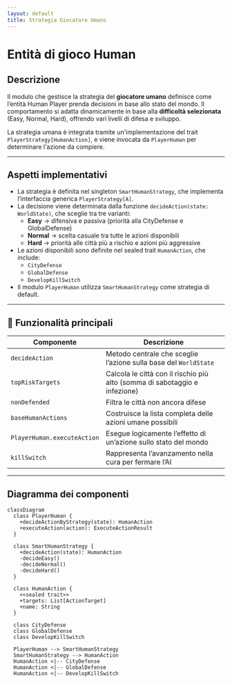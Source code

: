 ```yaml
---
layout: default
title: Strategia Giocatore Umano
---
```


# Entità di gioco Human

## Descrizione

Il modulo che gestisce la strategia del **giocatore umano** definisce come l’entità Human Player prenda 
decisioni in base allo stato del mondo. Il comportamento si adatta dinamicamente in base alla 
**difficoltà selezionata** (Easy, Normal, Hard), offrendo vari livelli di difesa e sviluppo.

La strategia umana è integrata tramite un'implementazione del trait `PlayerStrategy[HumanAction]`, 
e viene invocata da `PlayerHuman` per determinare l'azione da compiere.

---

## Aspetti implementativi

- La strategia è definita nel singleton `SmartHumanStrategy`, che implementa l’interfaccia generica `PlayerStrategy[A]`.
- La decisione viene determinata dalla funzione `decideAction(state: WorldState)`, che sceglie tra tre varianti:
    - **Easy** → difensiva e passiva (priorità alla CityDefense e GlobalDefense)
    - **Normal** → scelta casuale tra tutte le azioni disponibili
    - **Hard** → priorità alle città più a rischio e azioni più aggressive
- Le azioni disponibili sono definite nel sealed trait `HumanAction`, che include:
    - `CityDefense`
    - `GlobalDefense`
    - `DevelopKillSwitch`
- Il modulo `PlayerHuman` utilizza `SmartHumanStrategy` come strategia di default.

---

## 🔧 Funzionalità principali

| Componente                  | Descrizione                                                                |
|-----------------------------|----------------------------------------------------------------------------|
| `decideAction`              | Metodo centrale che sceglie l’azione sulla base del `WorldState`           |
| `topRiskTargets`            | Calcola le città con il rischio più alto (somma di sabotaggio e infezione) |
| `nonDefended`               | Filtra le città non ancora difese                                          |
| `baseHumanActions`          | Costruisce la lista completa delle azioni umane possibili                  |
| `PlayerHuman.executeAction` | Esegue logicamente l’effetto di un’azione sullo stato del mondo            |
| `killSwitch`                | Rappresenta l’avanzamento nella cura per fermare l’AI                      |

---

## Diagramma dei componenti

```mermaid
classDiagram
  class PlayerHuman {
    +decideActionByStrategy(state): HumanAction
    +executeAction(action): ExecuteActionResult
  }

  class SmartHumanStrategy {
    +decideAction(state): HumanAction
    -decideEasy()
    -decideNormal()
    -decideHard()
  }

  class HumanAction {
    <<sealed trait>>
    +targets: List[ActionTarget]
    +name: String
  }

  class CityDefense
  class GlobalDefense
  class DevelopKillSwitch

  PlayerHuman --> SmartHumanStrategy
  SmartHumanStrategy --> HumanAction
  HumanAction <|-- CityDefense
  HumanAction <|-- GlobalDefense
  HumanAction <|-- DevelopKillSwitch
```

